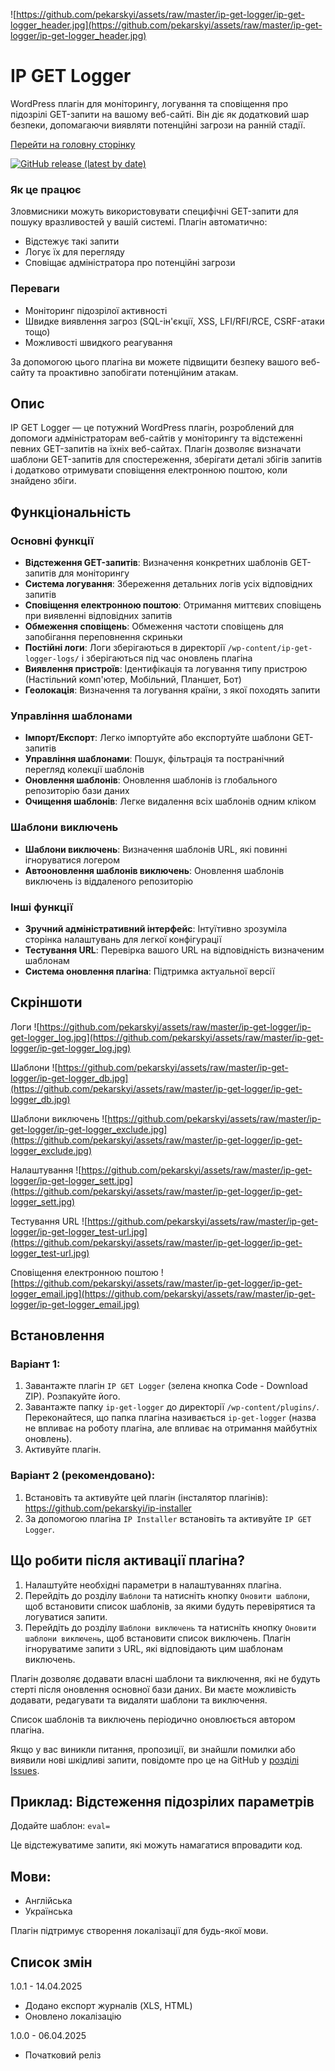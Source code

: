 ![https://github.com/pekarskyi/assets/raw/master/ip-get-logger/ip-get-logger_header.jpg](https://github.com/pekarskyi/assets/raw/master/ip-get-logger/ip-get-logger_header.jpg)

# IP GET Logger

WordPress плагін для моніторингу, логування та сповіщення про підозрілі GET-запити на вашому веб-сайті. Він діє як додатковий шар безпеки, допомагаючи виявляти потенційні загрози на ранній стадії.

[Перейти на головну сторінку](https://github.com/pekarskyi/ip-get-logger)

[![GitHub release (latest by date)](https://img.shields.io/github/v/release/pekarskyi/ip-get-logger?style=for-the-badge)](https://GitHub.com/pekarskyi/ip-get-logger/releases/)

### Як це працює
Зловмисники можуть використовувати специфічні GET-запити для пошуку вразливостей у вашій системі. Плагін автоматично:
- Відстежує такі запити
- Логує їх для перегляду
- Сповіщає адміністратора про потенційні загрози

### Переваги
- Моніторинг підозрілої активності
- Швидке виявлення загроз (SQL-ін'єкції, XSS, LFI/RFI/RCE, CSRF-атаки тощо)
- Можливості швидкого реагування

За допомогою цього плагіна ви можете підвищити безпеку вашого веб-сайту та проактивно запобігати потенційним атакам.

## Опис

IP GET Logger — це потужний WordPress плагін, розроблений для допомоги адміністраторам веб-сайтів у моніторингу та відстеженні певних GET-запитів на їхніх веб-сайтах. Плагін дозволяє визначати шаблони GET-запитів для спостереження, зберігати деталі збігів запитів і додатково отримувати сповіщення електронною поштою, коли знайдено збіги.

## Функціональність

### Основні функції
- **Відстеження GET-запитів**: Визначення конкретних шаблонів GET-запитів для моніторингу
- **Система логування**: Збереження детальних логів усіх відповідних запитів
- **Сповіщення електронною поштою**: Отримання миттєвих сповіщень при виявленні відповідних запитів
- **Обмеження сповіщень**: Обмеження частоти сповіщень для запобігання переповнення скриньки
- **Постійні логи**: Логи зберігаються в директорії `/wp-content/ip-get-logger-logs/` і зберігаються під час оновлень плагіна
- **Виявлення пристроїв**: Ідентифікація та логування типу пристрою (Настільний комп'ютер, Мобільний, Планшет, Бот)
- **Геолокація**: Визначення та логування країни, з якої походять запити

### Управління шаблонами
- **Імпорт/Експорт**: Легко імпортуйте або експортуйте шаблони GET-запитів
- **Управління шаблонами**: Пошук, фільтрація та постранічний перегляд колекції шаблонів
- **Оновлення шаблонів**: Оновлення шаблонів із глобального репозиторію бази даних
- **Очищення шаблонів**: Легке видалення всіх шаблонів одним кліком

### Шаблони виключень
- **Шаблони виключень**: Визначення шаблонів URL, які повинні ігноруватися логером
- **Автооновлення шаблонів виключень**: Оновлення шаблонів виключень із віддаленого репозиторію

### Інші функції
- **Зручний адміністративний інтерфейс**: Інтуїтивно зрозуміла сторінка налаштувань для легкої конфігурації
- **Тестування URL**: Перевірка вашого URL на відповідність визначеним шаблонам
- **Система оновлення плагіна**: Підтримка актуальної версії

## Скріншоти

Логи
![https://github.com/pekarskyi/assets/raw/master/ip-get-logger/ip-get-logger_log.jpg](https://github.com/pekarskyi/assets/raw/master/ip-get-logger/ip-get-logger_log.jpg)

Шаблони
![https://github.com/pekarskyi/assets/raw/master/ip-get-logger/ip-get-logger_db.jpg](https://github.com/pekarskyi/assets/raw/master/ip-get-logger/ip-get-logger_db.jpg)

Шаблони виключень
![https://github.com/pekarskyi/assets/raw/master/ip-get-logger/ip-get-logger_exclude.jpg](https://github.com/pekarskyi/assets/raw/master/ip-get-logger/ip-get-logger_exclude.jpg)

Налаштування
![https://github.com/pekarskyi/assets/raw/master/ip-get-logger/ip-get-logger_sett.jpg](https://github.com/pekarskyi/assets/raw/master/ip-get-logger/ip-get-logger_sett.jpg)

Тестування URL
![https://github.com/pekarskyi/assets/raw/master/ip-get-logger/ip-get-logger_test-url.jpg](https://github.com/pekarskyi/assets/raw/master/ip-get-logger/ip-get-logger_test-url.jpg)

Сповіщення електронною поштою
![https://github.com/pekarskyi/assets/raw/master/ip-get-logger/ip-get-logger_email.jpg](https://github.com/pekarskyi/assets/raw/master/ip-get-logger/ip-get-logger_email.jpg)

## Встановлення

### Варіант 1:

1. Завантажте плагін `IP GET Logger` (зелена кнопка Code - Download ZIP). Розпакуйте його.
2. Завантажте папку `ip-get-logger` до директорії `/wp-content/plugins/`. Переконайтеся, що папка плагіна називається `ip-get-logger` (назва не впливає на роботу плагіна, але впливає на отримання майбутніх оновлень).
3. Активуйте плагін.

### Варіант 2 (рекомендовано):

1. Встановіть та активуйте цей плагін (інсталятор плагінів): https://github.com/pekarskyi/ip-installer
2. За допомогою плагіна `IP Installer` встановіть та активуйте `IP GET Logger`.

## Що робити після активації плагіна?

1. Налаштуйте необхідні параметри в налаштуваннях плагіна.
2. Перейдіть до розділу `Шаблони` та натисніть кнопку `Оновити шаблони`, щоб встановити список шаблонів, за якими будуть перевірятися та логуватися запити.
3. Перейдіть до розділу `Шаблони виключень` та натисніть кнопку `Оновити шаблони виключень`, щоб встановити список виключень. Плагін ігноруватиме запити з URL, які відповідають цим шаблонам виключень.

Плагін дозволяє додавати власні шаблони та виключення, які не будуть стерті після оновлення основної бази даних. Ви маєте можливість додавати, редагувати та видаляти шаблони та виключення.

Список шаблонів та виключень періодично оновлюється автором плагіна.

Якщо у вас виникли питання, пропозиції, ви знайшли помилки або виявили нові шкідливі запити, повідомте про це на GitHub у [розділі Issues](https://github.com/pekarskyi/ip-get-logger/issues).

## Приклад: Відстеження підозрілих параметрів

Додайте шаблон: `eval=`

Це відстежуватиме запити, які можуть намагатися впровадити код.

## Мови:
- Англійська
- Українська

Плагін підтримує створення локалізації для будь-якої мови.

## Список змін

1.0.1 - 14.04.2025
- Додано експорт журналів (XLS, HTML)
- Оновлено локалізацію

1.0.0 - 06.04.2025
- Початковий реліз 